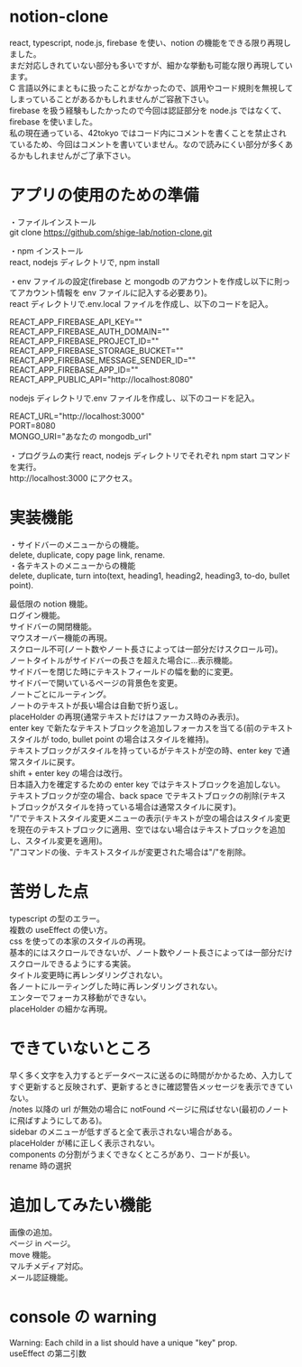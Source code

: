 # notion-clone

react, typescript, node.js, firebase を使い、notion の機能をできる限り再現しました。  
まだ対応しきれていない部分も多いですが、細かな挙動も可能な限り再現しています。  
C 言語以外にまともに扱ったことがなかったので、誤用やコード規則を無視してしまっていることがあるかもしれませんがご容赦下さい。  
firebase を扱う経験もしたかったので今回は認証部分を node.js ではなくて、firebase を使いました。  
私の現在通っている、42tokyo ではコード内にコメントを書くことを禁止されているため、今回はコメントを書いていません。なので読みにくい部分が多くあるかもしれませんがご了承下さい。

# アプリの使用のための準備

・ファイルインストール  
git clone https://github.com/shige-lab/notion-clone.git

・npm インストール  
react, nodejs ディレクトリで, npm install

・env ファイルの設定(firebase と mongodb のアカウントを作成し以下に則ってアカウント情報を env ファイルに記入する必要あり)。  
react ディレクトリで.env.local ファイルを作成し、以下のコードを記入。

REACT_APP_FIREBASE_API_KEY=""  
REACT_APP_FIREBASE_AUTH_DOMAIN=""  
REACT_APP_FIREBASE_PROJECT_ID=""  
REACT_APP_FIREBASE_STORAGE_BUCKET=""  
REACT_APP_FIREBASE_MESSAGE_SENDER_ID=""  
REACT_APP_FIREBASE_APP_ID=""  
REACT_APP_PUBLIC_API="http://localhost:8080"

nodejs ディレクトリで.env ファイルを作成し、以下のコードを記入。

REACT_URL="http://localhost:3000"  
PORT=8080  
MONGO_URI="あなたの mongodb_url"

・プログラムの実行
react, nodejs ディレクトリでそれぞれ npm start コマンドを実行。  
http://localhost:3000 にアクセス。

# 実装機能

・サイドバーのメニューからの機能。  
delete, duplicate, copy page link, rename.  
・各テキストのメニューからの機能  
delete, duplicate, turn into(text, heading1, heading2, heading3, to-do, bullet point).

最低限の notion 機能。  
ログイン機能。  
サイドバーの開閉機能。  
マウスオーバー機能の再現。  
スクロール不可(ノート数やノート長さによっては一部分だけスクロール可)。  
ノートタイトルがサイドバーの長さを超えた場合に...表示機能。  
サイドバーを閉じた時にテキストフィールドの幅を動的に変更。  
サイドバーで開いているページの背景色を変更。  
ノートごとにルーティング。  
ノートのテキストが長い場合は自動で折り返し。  
placeHolder の再現(通常テキストだけはファーカス時のみ表示)。  
enter key で新たなテキストブロックを追加しフォーカスを当てる(前のテキストスタイルが todo, bullet point の場合はスタイルを維持)。  
テキストブロックがスタイルを持っているがテキストが空の時、enter key で通常スタイルに戻す。  
shift + enter key の場合は改行。  
日本語入力を確定するための enter key ではテキストブロックを追加しない。  
テキストブロックが空の場合、back space でテキストブロックの削除(テキストブロックがスタイルを持っている場合は通常スタイルに戻す)。  
"/"でテキストスタイル変更メニューの表示(テキストが空の場合はスタイル変更を現在のテキストブロックに適用、空ではない場合はテキストブロックを追加し、スタイル変更を適用)。  
"/"コマンドの後、テキストスタイルが変更された場合は"/"を削除。

# 苦労した点

typescript の型のエラー。  
複数の useEffect の使い方。  
css を使っての本家のスタイルの再現。  
基本的にはスクロールできないが、ノート数やノート長さによっては一部分だけスクロールできるようにする実装。  
タイトル変更時に再レンダリングされない。  
各ノートにルーティングした時に再レンダリングされない。  
エンターでフォーカス移動ができない。  
placeHolder の細かな再現。

# できていないところ

早く多く文字を入力するとデータベースに送るのに時間がかかるため、入力してすぐ更新すると反映されず、更新するときに確認警告メッセージを表示できていない。  
/notes 以降の url が無効の場合に notFound ページに飛ばせない(最初のノートに飛ばすようにしてある)。  
sidebar のメニューが低すぎると全て表示されない場合がある。  
placeHolder が稀に正しく表示されない。  
components の分割がうまくできなくところがあり、コードが長い。  
rename 時の選択

# 追加してみたい機能

画像の追加。  
ページ in ページ。  
move 機能。  
マルチメディア対応。  
メール認証機能。

# console の warning

Warning: Each child in a list should have a unique "key" prop.  
useEffect の第二引数
